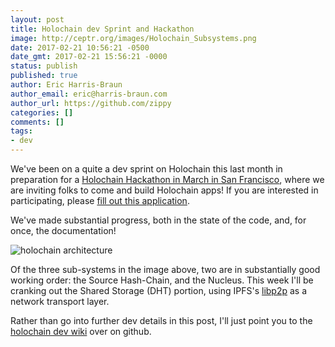```yaml
---
layout: post
title: Holochain dev Sprint and Hackathon
image: http://ceptr.org/images/Holochain_Subsystems.png
date: 2017-02-21 10:56:21 -0500
date_gmt: 2017-02-21 15:56:21 -0000
status: publish
published: true
author: Eric Harris-Braun
author_email: eric@harris-braun.com
author_url: https://github.com/zippy
categories: []
comments: []
tags:
- dev
---
```

We've been on a quite a dev sprint on Holochain this last month in preparation for a [Holochain Hackathon in March in San Francisco](http://ceptr.org/participate/hackathons), where we are inviting folks to come and build Holochain apps! If you are interested in participating, please [fill out this application](https://docs.google.com/forms/d/e/1FAIpQLSfpI63MxUf0yxKHRlQr5k0TYG2woJvuwwBEzg3CYgZARqm7TQ/viewform?c=0&w=1).

We've made substantial progress, both in the state of the code, and, for once, the documentation!

![holochain architecture](http://ceptr.org/images/Holochain_Subsystems.png)

Of the three sub-systems in the image above, two are in substantially good working order: the Source Hash-Chain, and the Nucleus.  This week I'll be cranking out the Shared Storage (DHT) portion, using IPFS's [libp2p](https://github.com/libp2p/go-libp2p) as a network transport layer.

Rather than go into further dev details in this post, I'll just point you to the [holochain dev wiki](https://github.com/holochain/holochain-proto/wiki) over on github.
